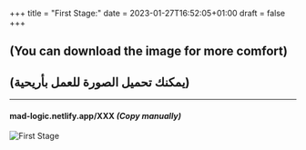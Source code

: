 +++
title = "First Stage:"
date = 2023-01-27T16:52:05+01:00
draft = false
+++
## (You can download the image for more comfort)
## (يمكنك تحميل الصورة للعمل بأريحية)
>

_____________________________
#### mad-logic.netlify.app/XXX    _(Copy manually)_
>

![First Stage](/img/1.png)
